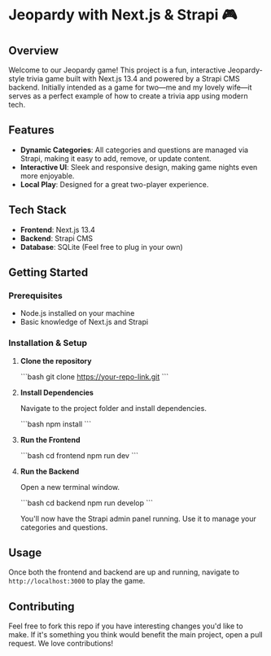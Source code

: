 # Jeopardy with Next.js & Strapi 🎮

## Overview

Welcome to our Jeopardy game! This project is a fun, interactive Jeopardy-style trivia game built with Next.js 13.4 and powered by a Strapi CMS backend. Initially intended as a game for two—me and my lovely wife—it serves as a perfect example of how to create a trivia app using modern tech.

## Features

- **Dynamic Categories**: All categories and questions are managed via Strapi, making it easy to add, remove, or update content.
- **Interactive UI**: Sleek and responsive design, making game nights even more enjoyable.
- **Local Play**: Designed for a great two-player experience.

## Tech Stack

- **Frontend**: Next.js 13.4
- **Backend**: Strapi CMS
- **Database**: SQLite (Feel free to plug in your own)
  
## Getting Started

### Prerequisites

- Node.js installed on your machine
- Basic knowledge of Next.js and Strapi

### Installation & Setup

1. **Clone the repository**

    \`\`\`bash
    git clone https://your-repo-link.git
    \`\`\`

2. **Install Dependencies**

    Navigate to the project folder and install dependencies.

    \`\`\`bash
    npm install
    \`\`\`

3. **Run the Frontend**

    \`\`\`bash
    cd frontend
    npm run dev
    \`\`\`

4. **Run the Backend**

    Open a new terminal window.

    \`\`\`bash
    cd backend
    npm run develop
    \`\`\`

    You'll now have the Strapi admin panel running. Use it to manage your categories and questions.

## Usage

Once both the frontend and backend are up and running, navigate to `http://localhost:3000` to play the game.

## Contributing

Feel free to fork this repo if you have interesting changes you'd like to make. If it's something you think would benefit the main project, open a pull request. We love contributions!

